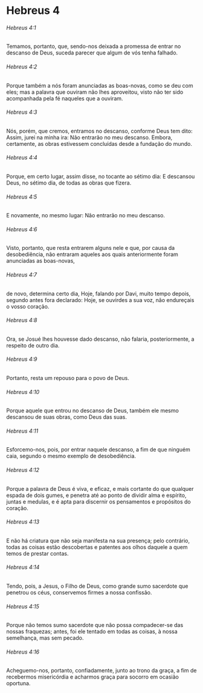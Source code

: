 # Hebreus 4

###### Hebreus 4:1

Temamos, portanto, que, sendo-nos deixada a promessa de entrar no descanso de Deus, suceda parecer que algum de vós tenha falhado.

###### Hebreus 4:2

Porque também a nós foram anunciadas as boas-novas, como se deu com eles; mas a palavra que ouviram não lhes aproveitou, visto não ter sido acompanhada pela fé naqueles que a ouviram.

###### Hebreus 4:3

Nós, porém, que cremos, entramos no descanso, conforme Deus tem dito: Assim, jurei na minha ira: Não entrarão no meu descanso. Embora, certamente, as obras estivessem concluídas desde a fundação do mundo.

###### Hebreus 4:4

Porque, em certo lugar, assim disse, no tocante ao sétimo dia: E descansou Deus, no sétimo dia, de todas as obras que fizera.

###### Hebreus 4:5

E novamente, no mesmo lugar: Não entrarão no meu descanso.

###### Hebreus 4:6

Visto, portanto, que resta entrarem alguns nele e que, por causa da desobediência, não entraram aqueles aos quais anteriormente foram anunciadas as boas-novas,

###### Hebreus 4:7

de novo, determina certo dia, Hoje, falando por Davi, muito tempo depois, segundo antes fora declarado: Hoje, se ouvirdes a sua voz, não endureçais o vosso coração.

###### Hebreus 4:8

Ora, se Josué lhes houvesse dado descanso, não falaria, posteriormente, a respeito de outro dia.

###### Hebreus 4:9

Portanto, resta um repouso para o povo de Deus.

###### Hebreus 4:10

Porque aquele que entrou no descanso de Deus, também ele mesmo descansou de suas obras, como Deus das suas.

###### Hebreus 4:11

Esforcemo-nos, pois, por entrar naquele descanso, a fim de que ninguém caia, segundo o mesmo exemplo de desobediência.

###### Hebreus 4:12

Porque a palavra de Deus é viva, e eficaz, e mais cortante do que qualquer espada de dois gumes, e penetra até ao ponto de dividir alma e espírito, juntas e medulas, e é apta para discernir os pensamentos e propósitos do coração.

###### Hebreus 4:13

E não há criatura que não seja manifesta na sua presença; pelo contrário, todas as coisas estão descobertas e patentes aos olhos daquele a quem temos de prestar contas.

###### Hebreus 4:14

Tendo, pois, a Jesus, o Filho de Deus, como grande sumo sacerdote que penetrou os céus, conservemos firmes a nossa confissão.

###### Hebreus 4:15

Porque não temos sumo sacerdote que não possa compadecer-se das nossas fraquezas; antes, foi ele tentado em todas as coisas, à nossa semelhança, mas sem pecado.

###### Hebreus 4:16

Acheguemo-nos, portanto, confiadamente, junto ao trono da graça, a fim de recebermos misericórdia e acharmos graça para socorro em ocasião oportuna.

